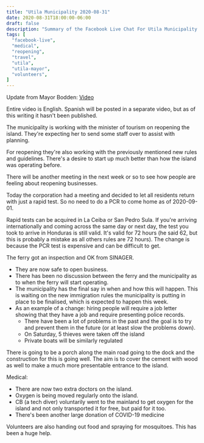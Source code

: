 ```yaml
---
title: "Utila Municipality 2020-08-31"
date: 2020-08-31T18:00:00-06:00
draft: false
description: "Summary of the Facebook Live Chat For Utila Municipality at 2020-08-31 18:00"
tags: [
  "facebook-live",
  "medical",
  "reopening",
  "travel",
  "utila",
  "utila-mayor",
  "volunteers",
]
---
```


Update from Mayor Bodden:
[Video](https://www.facebook.com/328195770717532/videos/661558301385601/)

Entire video is English. Spanish will be posted in a separate video, but as of
this writing it hasn't been published.

The municipality is working with the minister of tourism on reopening the
island. They're expecting her to send some staff over to assist with planning.

For reopening they're also working with the previously mentioned new rules and
guidelines. There's a desire to start up much better than how the island was
operating before.

There will be another meeting in the next week or so to see how people are
feeling about reopening businesses.

Today the corporation had a meeting and decided to let all residents return
with just a rapid test. So no need to do a PCR to come home as of 2020-09-01.

Rapid tests can be acquired in La Ceiba or San Pedro Sula. If you're arriving
internationally and coming across the same day or next day, the test you took
to arrive in Honduras is still valid. It's valid for 72 hours (he said 62, but
this is probably a mistake as all others rules are 72 hours). The change is
because the PCR test is expensive and can be difficult to get.

The ferry got an inspection and OK from SINAGER.
* They are now safe to open business.
* There has been no discussion between the ferry and the municipality as to
  when the ferry will start operating.
* The municipality has the final say in when and how this will happen. This is
  waiting on the new immigration rules the municipality is putting in place to
  be finalised, which is expected to happen this week.
* As an example of a change: hiring people will require a job letter showing
  that they have a job and require presenting police records.
  * There have been a lot of problems in the past and the goal is to try and
    prevent them in the future (or at least slow the problems down).
  * On Saturday, 5 thieves were taken off the island
  * Private boats will be similarly regulated

There is going to be a porch along the main road going to the dock and the
construction for this is going well. The aim is to cover the cement with wood
as well to make a much more presentable entrance to the island.

Medical:
* There are now two extra doctors on the island.
* Oxygen is being moved regularly onto the island.
* CB (a tech diver) voluntarily went to the mainland to get oxygen for the
  island and not only transported it for free, but paid for it too.
* There's been another large donation of COVID-19 medicine

Volunteers are also handing out food and spraying for mosquitoes. This has been
a huge help.
